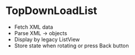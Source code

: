 # TopDownLoadList
- Fetch XML data
- Parse XML -> objects
- Display by legacy ListView
- Store state when rotating or press Back button


